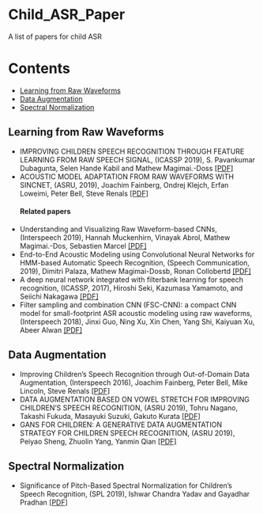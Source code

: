 # Child_ASR_Paper
A list of papers for child ASR

# Contents
* [Learning from Raw Waveforms](#Learning-from-Raw-Waveforms)
* [Data Augmentation](#Data-Augmentation)
* [Spectral Normalization](#Spectral-Normalization)

## Learning from Raw Waveforms
- IMPROVING CHILDREN SPEECH RECOGNITION THROUGH FEATURE LEARNING FROM RAW SPEECH SIGNAL, (ICASSP 2019), S. Pavankumar Dubagunta, Selen Hande Kabil and Mathew Magimai.-Doss [[PDF]](http://publications.idiap.ch/downloads/papers/2019/Dubagunta_ICASSP-3_2019.pdf)
- ACOUSTIC MODEL ADAPTATION FROM RAW WAVEFORMS WITH SINCNET, (ASRU, 2019), Joachim Fainberg, Ondrej Klejch, Erfan Loweimi, Peter Bell, Steve Renals [[PDF]](https://arxiv.org/pdf/1909.13759.pdf)
  #### Related papers
- Understanding and Visualizing Raw Waveform-based CNNs, (Interspeech 2019), Hannah Muckenhirn, Vinayak Abrol, Mathew Magimai.-Dos, Sebastien Marcel [[PDF]](https://publications.idiap.ch/downloads/papers/2019/Muckenhirn_INTERSPEECH_2019.pdf)
- End-to-End Acoustic Modeling using Convolutional Neural Networks for HMM-based Automatic Speech Recognition, (Speech Communication, 2019), Dimitri Palaza, Mathew Magimai-Dossb, Ronan Collobertd [[PDF]](http://publications.idiap.ch/downloads/papers/2019/Palaz_SPEECHCOMMUNICATION_2019.pdf)
- A deep neural network integrated with filterbank learning for speech recognition, (ICASSP, 2017), Hiroshi Seki, Kazumasa Yamamoto, and Seiichi Nakagawa [[PDF]](https://ieeexplore.ieee.org/stamp/stamp.jsp?tp=&arnumber=7953204)
- Filter sampling and combination CNN (FSC-CNN): a compact CNN model for small-footprint ASR acoustic modeling using raw waveforms, (Interspeech 2018), Jinxi Guo, Ning Xu, Xin Chen, Yang Shi, Kaiyuan Xu, Abeer Alwan [[PDF]](https://pdfs.semanticscholar.org/cd7d/396008cf99c8183643dc9fc50dc2d3a8face.pdf)



## Data Augmentation
- Improving Children’s Speech Recognition through Out-of-Domain Data Augmentation, (Interspeech 2016), Joachim Fainberg, Peter Bell, Mike Lincoln, Steve Renals [[PDF]](http://www.cstr.inf.ed.ac.uk/downloads/publications/2016/master.pdf)
- DATA AUGMENTATION BASED ON VOWEL STRETCH FOR IMPROVING CHILDREN’S SPEECH RECOGNITION, (ASRU 2019), Tohru Nagano, Takashi Fukuda, Masayuki Suzuki, Gakuto Kurata [[PDF]](https://ieeexplore.ieee.org/stamp/stamp.jsp?tp=&arnumber=9003741)
- GANS FOR CHILDREN: A GENERATIVE DATA AUGMENTATION STRATEGY FOR CHILDREN SPEECH RECOGNITION, (ASRU 2019), Peiyao Sheng, Zhuolin Yang, Yanmin Qian [[PDF]](https://ieeexplore.ieee.org/stamp/stamp.jsp?tp=&arnumber=9003933) 

## Spectral Normalization
- Significance of Pitch-Based Spectral Normalization for Children’s Speech Recognition, (SPL 2019), Ishwar Chandra Yadav and Gayadhar Pradhan [[PDF]](https://ieeexplore.ieee.org/abstract/document/8889398)

